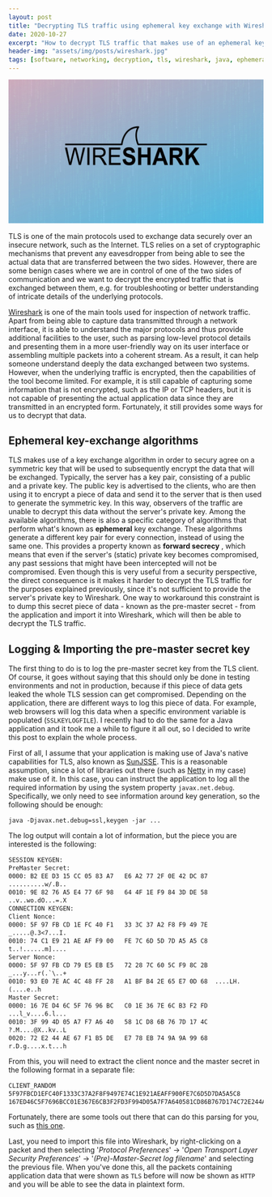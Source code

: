 ```yaml
---
layout: post
title: "Decrypting TLS traffic using ephemeral key exchange with Wireshark"
date: 2020-10-27
excerpt: "How to decrypt TLS traffic that makes use of an ephemeral key exchange algorithm using Wireshark"
header-img: "assets/img/posts/wireshark.jpg"
tags: [software, networking, decryption, tls, wireshark, java, ephemeral, key, exchange]
---
```


![Blog post introductory image](../assets/img/posts/wireshark.jpg)

TLS is one of the main protocols used to exchange data securely over an insecure network, such as the Internet. TLS relies on a set of cryptographic mechanisms that prevent any eavesdropper from being able to see the actual data that are transferred between the two sides. However, there are some benign cases where we are in control of one of the two sides of communication and we want to decrypt the encrypted traffic that is exchanged between them, e.g. for troubleshooting or better understanding of intricate details of the underlying protocols.

[Wireshark](https://www.wireshark.org/) is one of the main tools used for inspection of network traffic. Apart from being able to capture data transmitted through a network interface, it is able to understand the major protocols and thus provide additional facilities to the user, such as parsing low-level protocol details and presenting them in a more user-friendly way on its user interface or assembling multiple packets into a coherent stream. As a result, it can help someone understand deeply the data exchanged between two systems. However, when the underlying traffic is encrypted, then the capabilities of the tool become limited. For example, it is still capable of capturing some information that is not encrypted, such as the IP or TCP headers, but it is not capable of presenting the actual application data since they are transmitted in an encrypted form. Fortunately, it still provides some ways for us to decrypt that data.

## Ephemeral key-exchange algorithms

TLS makes use of a key exchange algorithm in order to secury agree on a symmetric key that will be used to subsequently encrypt the data that will be exchanged. Typically, the server has a key pair, consisting of a public and a private key. The public key is advertised to the clients, who are then using it to encrypt a piece of data and send it to the server that is then used to generate the symmetric key. In this way, observers of the traffic are unable to decrypt this data without the server's private key. Among the available algorithms, there is also a specific category of algorithms that perform what's known as **ephemeral** key exchange. These algorithms generate a different key pair for every connection, instead of using the same one. This provides a property known as **forward secrecy** , which means that even if the server's (static) private key becomes compromised, any past sessions that might have been intercepted will not be compromised. Even though this is very useful from a security perspective, the direct consequence is it makes it harder to decrypt the TLS traffic for the purposes explained previously, since it's not sufficient to provide the server's private key to Wireshark. One way to workaround this constraint is to dump this secret piece of data - known as the pre-master secret - from the application and import it into Wireshark, which will then be able to decrypt the TLS traffic.

## Logging & Importing the pre-master secret key

The first thing to do is to log the pre-master secret key from the TLS client. Of course, it goes without saying that this should only be done in testing environments and not in production, because if this piece of data gets leaked the whole TLS session can get compromised. Depending on the application, there are different ways to log this piece of data. For example, web browsers will log this data when a specific environment variable is populated (`SSLKEYLOGFILE`). I recently had to do the same for a Java application and it took me a while to figure it all out, so I decided to write this post to explain the whole process. 

First of all, I assume that your application is making use of Java's native capabilities for TLS, also known as [SunJSSE](https://docs.oracle.com/javase/8/docs/technotes/guides/security/jsse/JSSERefGuide.html). This is a reasonable assumption, since a lot of libraries out there (such as [Netty](https://netty.io/) in my case) make use of it. In this case, you can instruct the application to log all the required information by using the system property `javax.net.debug`. Specifically, we only need to see information around key generation, so the following should be enough:

```
java -Djavax.net.debug=ssl,keygen -jar ...
```

The log output will contain a lot of information, but the piece you are interested is the following:

```
SESSION KEYGEN:
PreMaster Secret:
0000: B2 EE D3 15 CC 05 83 A7   E6 A2 77 2F 0E 42 DC 87  ..........w/.B..
0010: 9E 82 76 A5 E4 77 6F 98   64 4F 1E F9 84 3D DE 58  ..v..wo.dO...=.X
CONNECTION KEYGEN:
Client Nonce:
0000: 5F 97 FB CD 1E FC 40 F1   33 3C 37 A2 F8 F9 49 7E  _.....@.3<7...I.
0010: 74 C1 E9 21 AE AF F9 00   FE 7C 6D 5D 7D A5 A5 C8  t..!......m]....
Server Nonce:
0000: 5F 97 FB CD 79 E5 EB E5   72 28 7C 60 5C F9 8C 2B  _...y...r(.`\..+
0010: 93 E0 7E AC 4C 48 FF 28   A1 BF B4 2E 65 E7 0D 68  ....LH.(....e..h
Master Secret:
0000: 16 7E D4 6C 5F 76 96 BC   C0 1E 36 7E 6C B3 F2 FD  ...l_v....6.l...
0010: 3F 99 4D 05 A7 F7 A6 40   58 1C D8 6B 76 7D 17 4C  ?.M....@X..kv..L
0020: 72 E2 44 AE 67 F1 B5 DE   E7 78 EB 74 9A 9A 99 68  r.D.g....x.t...h
```

From this, you will need to extract the client nonce and the master secret in the following format in a separate file:

```
CLIENT_RANDOM 5F97FBCD1EFC40F1333C37A2F8F9497E74C1E921AEAFF900FE7C6D5D7DA5A5C8 167ED46C5F7696BCC01E367E6CB3F2FD3F994D05A7F7A640581CD86B767D174C72E244AE67F1B5DEE778EB749A9A9968
```

Fortunately, there are some tools out there that can do this parsing for you, such as [this one](https://gist.github.com/tsaarni/14cc3341d0996e25671f5ca894842ec9).

Last, you need to import this file into Wireshark, by right-clicking on a packet and then selecting '_Protocol Preferences_' -> '_Open Transport Layer Security Preferences_' -> '_(Pre)-Master-Secret log filename_' and selecting the previous file. When you've done this, all the packets containing application data that were shown as `TLS` before will now be shown as `HTTP` and you will be able to see the data in plaintext form.

